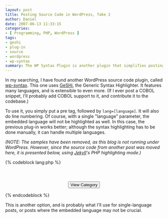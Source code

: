 ```yaml
---
layout: post
title: Posting Source Code in WordPress, Take 2
author: Daniel
date: 2007-06-13 11:33:15
categories:
- [ Programming, PHP, WordPress ]
tags:
- geshi
- plug-in
- source
- wordpress
- wp-syntax
summary: The WP Syntax Plugin is another plugin that simplifies posting source code
---
```


In my searching, I have found another WordPress source code plugin, called [wp-syntax][]. This one uses [GeSHi][], the Generic Syntax Highlighter. It features many languages, and is extensible to even more. (If I ever post a COBOL snippet, I'll probably add COBOL support to it, and contribute it to the codebase.)

To use it, you simply put a pre tag, followed by `lang=[language]`. It will also do line numbering. Of course, with a single "language" parameter, the embedded language will not be highlighted as well. In this case, the previous plug-in works better; although the syntax highlighting has to be done manually, it can handle multiple languages.

_(NOTE: The samples have been removed, as this blog is not running under WordPress. However, since the source code from another post was moved here, it is presented below, using [Jekyll][]'s PHP highlighting mode.)_

{% codeblock lang:php %}
<?php
/**
 * This creates a list of category links that can be used with a category dropdown
 */
$aCategories = get_all_category_ids();
$iMaxCat = 0;
foreach($aCategories as $iThisCat) {
    if ($iMaxCat < $iThisCat) {
        $iMaxCat = $iThisCat;
    }
}
$iMaxCat++;
?>
<div style="text-align:center;">
<form name="categoryform" action="" style="text-align:center;">
    <script type="text/javascript">
        var aLink = new Array(<?php echo($iMaxCat); ?>);
<?php
foreach($aCategories as $iThisCat) {
    echo("aLink[$iThisCat] = \"" . get_category_link($iThisCat) . "\";\n");
} ?>
        function goCat() {
            window.location =
                aLink[document.getElementById('cat')[document.getElementById('cat').selectedIndex].text;
        }
    </script>
    <?php wp_dropdown_categories('class=sidebardropdown&orderby=name&show_count=1&hierarchical=1'); ?>
    <br /><br />
    <button class="sidebarbutton" type="button" style="margin-top:5px;" onclick="goCat();">View Category</button>
    </form>
</div>
{% endcodeblock %}

This is another option, and is probably what I'll use for single-language posts, or posts where the embedded language may not be crucial.


[wp-syntax]: //wordpress.org/plugins/wp-syntax/ "WP Syntax Plugin"
[GeSHi]:     http://qbnz.com/highlighter/ "GeSHi"
[Jekyll]:    //jekyllrb.com "Jekyll"
